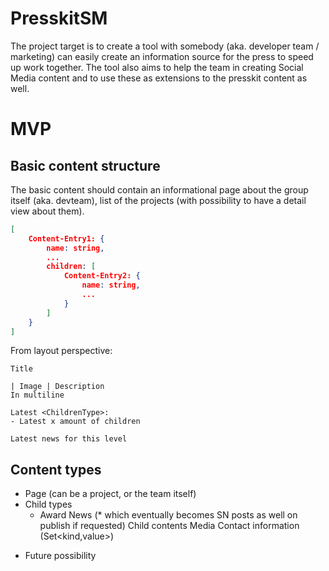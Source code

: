 PresskitSM
===

The project target is to create a tool with somebody (aka. developer team / marketing) 
can easily create an information source for the press to speed up work together. 
The tool also aims to help the team in creating Social Media content and to use these 
as extensions to the presskit content as well. 

# MVP 
## Basic content structure
The basic content should contain an informational page about the group itself (aka. devteam), 
list of the projects (with possibility to have a detail view about them). 

```json
[
    Content-Entry1: {
        name: string,
        ...
        children: [
            Content-Entry2: {
                name: string,
                ...
            }
        ]
    }
]
```

From layout perspective: 

    Title
    
    | Image | Description
    In multiline
    
    Latest <ChildrenType>:
    - Latest x amount of children

    Latest news for this level

## Content types
- Page (can be a project, or the team itself) 
- Child types
    * Award
    News (* which eventually becomes SN posts as well on publish if requested)
    Child contents
    Media
    Contact information (Set<kind,value>)


* Future possibility
